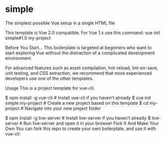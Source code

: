 # simple
The simplest possible Vue setup in a single HTML file

This template is Vue 2.0 compatible. For Vue 1.x use this command: vue init simple#1.0 my-project

Before You Start...
This boilerplate is targeted at beginners who want to start exploring Vue without the distraction of a complicated development environment.

For advanced features such as asset compilation, hot-reload, lint-on-save, unit testing, and CSS extraction, we recommend that more experienced developers use one of the other templates.

Usage
This is a project template for vue-cli.

$ npm install -g vue-cli      # Install vue-cli if you haven't already
$ vue init simple my-project  # Create a new project based on this template
$ cd my-project               # Navigate into your new project folder

$ npm install -g live-server  # Install live-server if you haven't already
$ live-server                 # Run live-server and open it in your browser
Fork It And Make Your Own
You can fork this repo to create your own boilerplate, and use it with vue-cli:
